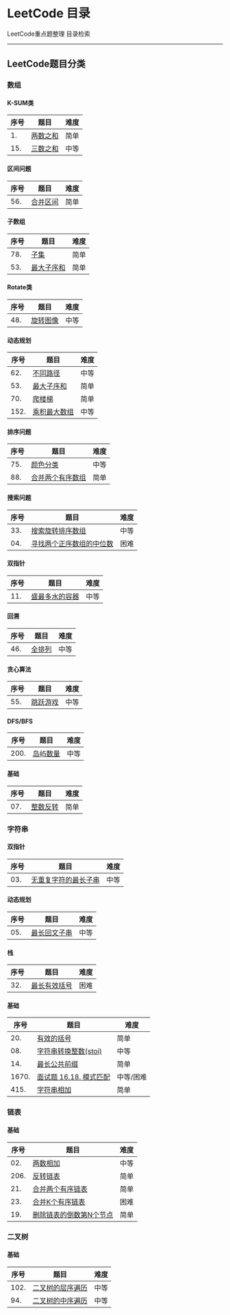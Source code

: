 # LeetCode 目录

LeetCode重点题整理  目录检索

---

## LeetCode题目分类

### 数组

#### K-SUM类

| 序号 | 题目                                                         | 难度 |
| ---- | ------------------------------------------------------------ | ---- |
| 1.   | [两数之和](https://github.com/Cynicsss/LeetCode/blob/master/%E6%95%B0%E7%BB%84/01two-sum.cpp) | 简单 |
| 15.  | [三数之和](https://github.com/Cynicsss/LeetCode/blob/master/%E6%95%B0%E7%BB%84/15-3sum.cpp) | 中等 |



#### 区间问题

| 序号 | 题目                                                         | 难度 |
| ---- | ------------------------------------------------------------ | ---- |
| 56.  | [合并区间](https://github.com/Cynicsss/LeetCode/blob/master/%E6%95%B0%E7%BB%84/56-merge-intervals.cpp) | 简单 |



#### 子数组

| 序号 | 题目                                                         | 难度 |
| ---- | ------------------------------------------------------------ | ---- |
| 78.  | [子集](https://github.com/Cynicsss/LeetCode/blob/master/%E6%95%B0%E7%BB%84/78-subsets.cpp) | 简单 |
| 53.  | [最大子序和](https://github.com/Cynicsss/LeetCode/blob/master/%E6%95%B0%E7%BB%84/53-maximum-subarray.cpp) | 简单 |



#### Rotate类

| 序号 | 题目                                                         | 难度 |
| ---- | ------------------------------------------------------------ | ---- |
| 48.  | [旋转图像](https://github.com/Cynicsss/LeetCode/blob/master/%E6%95%B0%E7%BB%84/48-rotate-image.cpp) | 中等 |



#### 动态规划

| 序号 | 题目                                                         | 难度 |
| ---- | ------------------------------------------------------------ | ---- |
| 62.  | [不同路径](https://github.com/Cynicsss/LeetCode/blob/master/%E6%95%B0%E7%BB%84/62-unique-paths.cpp) | 中等 |
| 53.  | [最大子序和](https://github.com/Cynicsss/LeetCode/blob/master/%E6%95%B0%E7%BB%84/53-maximum-subarray.cpp) | 简单 |
| 70.  | [爬楼梯](https://github.com/Cynicsss/LeetCode/blob/master/%E6%95%B0%E7%BB%84/70-climbing-stairs.cpp) | 简单 |
| 152. | [乘积最大数组](https://github.com/Cynicsss/LeetCode/blob/master/%E6%95%B0%E7%BB%84/152-maximum-product-subarray.cpp) | 中等 |



#### 排序问题

| 序号 | 题目                                                         | 难度 |
| ---- | ------------------------------------------------------------ | ---- |
| 75.  | [颜色分类](https://github.com/Cynicsss/LeetCode/blob/master/%E6%95%B0%E7%BB%84/75-sort-colors.cpp) | 中等 |
| 88.  | [合并两个有序数组](https://github.com/Cynicsss/LeetCode/blob/master/%E6%95%B0%E7%BB%84/88-merge-sorted-array.cpp) | 简单 |



#### 搜索问题

| 序号 | 题目                                                         | 难度 |
| ---- | ------------------------------------------------------------ | ---- |
| 33.  | [搜索旋转排序数组](https://github.com/Cynicsss/LeetCode/blob/master/%E6%95%B0%E7%BB%84/33-search-in-rotated-sorted-array.cpp) | 中等 |
| 04.  | [寻找两个正序数组的中位数](https://github.com/Cynicsss/LeetCode/blob/master/%E6%95%B0%E7%BB%84/04-median-of-two-sorted-arrays.cpp) | 困难 |



#### 双指针

| 序号 | 题目                                                         | 难度 |
| ---- | ------------------------------------------------------------ | ---- |
| 11.  | [盛最多水的容器](https://github.com/Cynicsss/LeetCode/blob/master/%E6%95%B0%E7%BB%84/11-container-with-most-water.cpp) | 中等 |



#### 回溯

| 序号 | 题目                                                         | 难度 |
| ---- | ------------------------------------------------------------ | ---- |
| 46.  | [全排列](https://github.com/Cynicsss/LeetCode/blob/master/%E6%95%B0%E7%BB%84/46-permutations.cpp) | 中等 |



#### 贪心算法

| 序号 | 题目                                                         | 难度 |
| ---- | ------------------------------------------------------------ | ---- |
| 55.  | [跳跃游戏](https://github.com/Cynicsss/LeetCode/blob/master/%E6%95%B0%E7%BB%84/55-jump-game.cpp) | 中等 |



#### DFS/BFS

| 序号 | 题目                                                         | 难度 |
| ---- | ------------------------------------------------------------ | ---- |
| 200. | [岛屿数量](https://github.com/Cynicsss/LeetCode/blob/master/%E6%95%B0%E7%BB%84/200-number-of-islands.cpp) | 中等 |





#### 基础

| 序号 | 题目                                                         | 难度 |
| ---- | ------------------------------------------------------------ | ---- |
| 07.  | [整数反转](https://github.com/Cynicsss/LeetCode/blob/master/%E6%95%B0%E7%BB%84/07-reverse-integer.cpp) | 简单 |



### 字符串

#### 双指针

| 序号 | 题目                                                         | 难度 |
| ---- | ------------------------------------------------------------ | ---- |
| 03.  | [无重复字符的最长子串](https://github.com/Cynicsss/LeetCode/blob/master/%E5%AD%97%E7%AC%A6%E4%B8%B2/03-longest-substring-without-repeating-characters.cpp) | 中等 |

#### 动态规划

| 序号 | 题目                                                         | 难度 |
| ---- | ------------------------------------------------------------ | ---- |
| 05.  | [最长回文子串](https://github.com/Cynicsss/LeetCode/blob/master/%E5%AD%97%E7%AC%A6%E4%B8%B2/05-longest-palindromic-substring.cpp) | 中等 |



#### 栈

| 序号 | 题目                                      | 难度 |
| ---- | ----------------------------------------- | ---- |
| 32.  | [最长有效括号](longest-valid-parentheses) | 困难 |



#### 基础

| 序号  | 题目                                                         | 难度      |
| ----- | ------------------------------------------------------------ | --------- |
| 20.   | [有效的括号](https://github.com/Cynicsss/LeetCode/blob/master/%E5%AD%97%E7%AC%A6%E4%B8%B2/20-valid-parentheses.cpp) | 简单      |
| 08.   | [字符串转换整数(stoi)](https://github.com/Cynicsss/LeetCode/blob/master/%E5%AD%97%E7%AC%A6%E4%B8%B2/08-string-to-integer-atoi.cpp) | 中等      |
| 14.   | [最长公共前缀](https://github.com/Cynicsss/LeetCode/blob/master/%E5%AD%97%E7%AC%A6%E4%B8%B2/14-longest-common-prefix.cpp) | 简单      |
| 1670. | [面试题 16.18. 模式匹配](https://github.com/Cynicsss/LeetCode/blob/master/%E5%AD%97%E7%AC%A6%E4%B8%B2/pattern-matching-lcci.cpp) | 中等/困难 |
| 415.  | [字符串相加](https://github.com/Cynicsss/LeetCode/blob/master/%E5%AD%97%E7%AC%A6%E4%B8%B2/415-add-strings.cpp) | 简单      |



### 链表

#### 基础

| 序号 | 题目                                                         | 难度 |
| ---- | ------------------------------------------------------------ | ---- |
| 02.  | [两数相加](https://github.com/Cynicsss/LeetCode/blob/master/%E9%93%BE%E8%A1%A8/02-add-two-numbers.cpp) | 中等 |
| 206. | [反转链表](https://github.com/Cynicsss/LeetCode/blob/master/%E9%93%BE%E8%A1%A8/206-reverse-linked-list.cpp) | 简单 |
| 21.  | [合并两个有序链表](https://github.com/Cynicsss/LeetCode/blob/master/%E9%93%BE%E8%A1%A8/21-merge-two-sorted-lists.cpp) | 简单 |
| 23.  | [合并K个有序链表](https://github.com/Cynicsss/LeetCode/blob/master/%E9%93%BE%E8%A1%A8/23-merge-k-sorted-lists.cpp) | 困难 |
| 19.  | [删除链表的倒数第N个节点](https://github.com/Cynicsss/LeetCode/blob/master/%E9%93%BE%E8%A1%A8/19-remove-nth-node-from-end-of-list.cpp) | 简单 |



### 二叉树

#### 基础

| 序号 | 题目                                                         | 难度 |
| ---- | ------------------------------------------------------------ | ---- |
| 102. | [二叉树的层序遍历](https://github.com/Cynicsss/LeetCode/blob/master/%E4%BA%8C%E5%8F%89%E6%A0%91/102-binary-tree-level-order-traversal.cpp) | 中等 |
| 94.  | [二叉树的中序遍历](https://github.com/Cynicsss/LeetCode/blob/master/%E4%BA%8C%E5%8F%89%E6%A0%91/94-binary-tree-inorder-traversal.cpp) | 中等 |